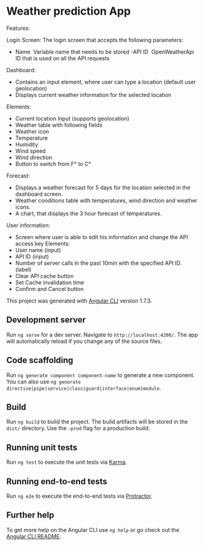 # Weather prediction App
Features:

Login Screen:
The login screen that accepts the following parameters:
- Name ­ Variable name that needs to be stored
 -API ID ­ OpenWeatherApi ID that is used on all the API requests

Dashboard:
- Contains an input element, where user can type a location (default user geolocation)
- Displays current weather information for the selected location

Elements:
- Current location Input (supports geolocation)
- Weather table with following fields
- Weather icon
- Temperature
- Humidity
- Wind speed
- Wind direction
- Button to switch from F° to C°

Forecast:
- Displays a weather forecast for 5 days for the location selected in the dashboard screen.
- Weather conditions table with temperatures, wind direction and weather icons.
- A chart, that displays the 3 hour forecast of temperatures.

User information:
- Screen where user is able to edit his information and change the API access key
Elements:
- User name (input)
- API ID (input)
- Number of server calls in the past 10min with the specified API ID. (label)
- Clear API cache button
- Set Cache invalidation time
- Confirm and Cancel button

This project was generated with [Angular CLI](https://github.com/angular/angular-cli) version 1.7.3.

## Development server

Run `ng serve` for a dev server. Navigate to `http://localhost:4200/`. The app will automatically reload if you change any of the source files.

## Code scaffolding

Run `ng generate component component-name` to generate a new component. You can also use `ng generate directive|pipe|service|class|guard|interface|enum|module`.

## Build

Run `ng build` to build the project. The build artifacts will be stored in the `dist/` directory. Use the `-prod` flag for a production build.

## Running unit tests

Run `ng test` to execute the unit tests via [Karma](https://karma-runner.github.io).

## Running end-to-end tests

Run `ng e2e` to execute the end-to-end tests via [Protractor](http://www.protractortest.org/).

## Further help

To get more help on the Angular CLI use `ng help` or go check out the [Angular CLI README](https://github.com/angular/angular-cli/blob/master/README.md).
